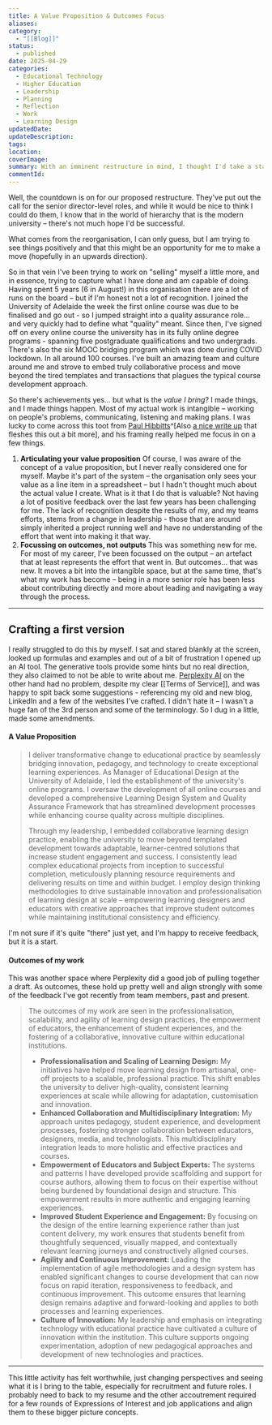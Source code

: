 ```yaml
---
title: A Value Proposition & Outcomes Focus
aliases: 
category:
  - "[[Blog]]"
status:
  - published
date: 2025-04-29
categories:
  - Educational Technology
  - Higher Education
  - Leadership
  - Planning
  - Reflection
  - Work
  - Learning Design
updatedDate: 
updateDescription: 
tags: 
location: 
coverImage: 
summary: With an imminent restructure in mind, I thought I'd take a stab at starting to define what I bring to the table and what I've achieved beyond the tangible.
commentId:
---
```

Well, the countdown is on for our proposed restructure. They've put out the call for the senior director-level roles, and while it would be nice to think I could do them, I know that in the world of hierarchy that is the modern university – there's not much hope I'd be successful. 

What comes from the reorganisation, I can only guess, but I am trying to see things positively and that this might be an opportunity for me to make a move (hopefully in an upwards direction). 

So in that vein I've been trying to work on "selling" myself a little more, and in essence, trying to capture what I have done and am capable of doing. Having spent 5 years (6 in August!) in this organisation there are a lot of runs on the board – but if I'm honest not a lot of recognition. I joined the University of Adelaide the week the first online course was due to be finalised and go out - so I jumped straight into a quality assurance role... and very quickly had to define what "quality" meant. Since then, I've signed off on every online course the university has in its fully online degree programs - spanning five postgraduate qualifications and two undergrads. There's also the six MOOC bridging program which was done during COVID lockdown. In all around 100 courses. I've built an amazing team and culture around me and strove to embed truly collaborative process and move beyond the tired templates and transactions that plagues the typical course development approach. 

So there's achievements yes... but what is the *value I bring*? I made things, and I made things happen. Most of my actual work is intangible – working on people's problems, communicating, listening and making plans. I was lucky to come across this toot from [Paul Hibbitts](https://mastodon.social/@hibbittsdesign/114399351260174201)^[Also [a nice write up](https://www.hibbittsdesign.org/Consulting-Insights-to-Level-Up-Your-Job-Hunting-and-Tech-Career-Development-v1-1-1e10615470e080b38848e933c25d08ce) that fleshes this out a bit more], and his framing really helped me focus in on a few things. 

1. **Articulating your value proposition**
   Of course, I was aware of the concept of a value proposition, but I never really considered one for myself. Maybe it's part of the system – the organisation only sees your value as a line item in a spreadsheet – but I hadn't thought much about the actual value I create. What is it that I do that is valuable? Not having a lot of positive feedback over the last few years has been challenging for me. The lack of recognition despite the results of my, and my teams efforts, stems from a change in leadership - those that are around simply inherited a project running well and have no understanding of the effort that went into making it that way. 
2. **Focussing on outcomes, not outputs**
   This was something new for me. For most of my career, I've been focussed on the output – an artefact that at least represents the effort that went in. But outcomes... that was new. It moves a bit into the intangible space, but at the same time, that's what my work has become – being in a more senior role has been less about contributing directly and more about leading and navigating a way through the process. 

---

## Crafting a first version

I really struggled to do this by myself.  I sat and stared blankly at the screen, looked up formulas and examples and out of a bit of frustration I opened up an AI tool. The generative tools provide some hints but no real direction, they also claimed to not be able to write about me. [Perplexity AI](https://www.perplexity.ai/) on the other hand had no problem, despite my clear [[Terms of Service]], and was happy to spit back some suggestions - referencing my old and new blog, LinkedIn and a few of the websites I've crafted. I didn't hate it – I wasn't a huge fan of the 3rd person and some of the terminology. So I dug in a little, made some amendments. 

#### A Value Proposition

> I deliver transformative change to educational practice by seamlessly bridging innovation, pedagogy, and technology to create exceptional learning experiences. As Manager of Educational Design at the University of Adelaide, I led the establishment of the university's online programs. I oversaw the development of all online courses and developed a comprehensive Learning Design System and Quality Assurance Framework that has streamlined development processes while enhancing course quality across multiple disciplines. 
> 
> Through my leadership, I embedded collaborative learning design practice, enabling the university to move beyond templated development towards adaptable, learner-centred solutions that increase student engagement and success. I consistently lead complex educational projects from inception to successful completion, meticulously planning resource requirements and delivering results on time and within budget. I employ design thinking methodologies to drive sustainable innovation and professionalisation of learning design at scale – empowering learning designers and educators with creative approaches that improve student outcomes while maintaining institutional consistency and efficiency.

I'm not sure if it's quite "there" just yet, and I'm happy to receive feedback, but it is a start. 
#### Outcomes of my work

This was another space where Perplexity did a good job of pulling together a draft. As outcomes, these hold up pretty well and align strongly with some of the feedback I've got recently from team members, past and present. 

> The outcomes of my work are seen in the professionalisation, scalability, and agility of learning design practices, the empowerment of educators, the enhancement of student experiences, and the fostering of a collaborative, innovative culture within educational institutions.
> 
> - **Professionalisation and Scaling of Learning Design:** My initiatives have helped move learning design from artisanal, one-off projects to a scalable, professional practice. This shift enables the university to deliver high-quality, consistent learning experiences at scale while allowing for adaptation, customisation and innovation. 
> - **Enhanced Collaboration and Multidisciplinary Integration:** My approach unites pedagogy, student experience, and development processes, fostering stronger collaboration between educators, designers, media, and technologists. This multidisciplinary integration leads to more holistic and effective practices and courses.
> - **Empowerment of Educators and Subject Experts:** The systems and patterns I have developed provide scaffolding and support for course authors, allowing them to focus on their expertise without being burdened by foundational design and structure. This empowerment results in more authentic and engaging learning experiences.
> - **Improved Student Experience and Engagement:** By focusing on the design of the entire learning experience rather than just content delivery, my work ensures that students benefit from thoughtfully sequenced, visually mapped, and contextually relevant learning journeys and constructively aligned courses. 
> - **Agility and Continuous Improvement:** Leading the implementation of agile methodologies and a design system has enabled significant changes to course development that can now focus on rapid iteration, responsiveness to feedback, and continuous improvement. This outcome ensures that learning design remains adaptive and forward-looking and applies to both processes and learning experiences.
> - **Culture of Innovation:** My leadership and emphasis on integrating technology with educational practice have cultivated a culture of innovation within the institution. This culture supports ongoing experimentation, adoption of new pedagogical approaches and development of new technologies and practices.

---

This little activity has felt worthwhile, just changing perspectives and seeing what it is I bring to the table, especially for recruitment and future roles. I probably need to back to my resume and the other accoutrement required for a few rounds of Expressions of Interest and job applications and align them to these bigger picture concepts. 